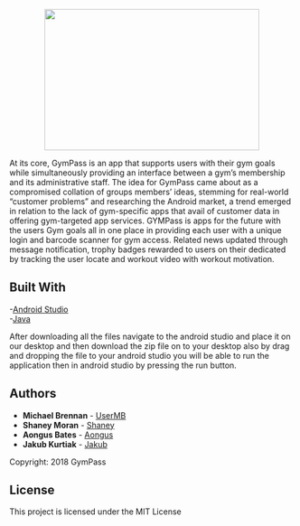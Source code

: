 <p align="center">
<img src="https://user-images.githubusercontent.com/23315228/30456564-08a6173e-999c-11e7-9d3a-30b4ce6d6711.png" width="380" height="250">
</p>

At its core, GymPass is an app that supports users with their gym goals while simultaneously providing an interface between a gym’s membership and its administrative staff. The idea for GymPass came about as a compromised collation of groups members’ ideas, stemming for real-world “customer problems” and researching the Android market, a trend emerged in relation to the lack of gym-specific apps that avail of customer data in offering gym-targeted app services. GYMPass is apps for the future with the users Gym goals all in one place in providing each user with a unique login and barcode scanner for gym access. Related news updated through message notification, trophy badges rewarded to users on their dedicated by tracking the user locate and workout video with workout motivation.
 
## Built With

-[Android Studio](https://developer.android.com/studio/index.html)<br/>
-[Java](https://www.java.com/en/)

After downloading all the files navigate to the android studio and place it on our desktop and then download the zip file on to your desktop also by drag and dropping the file to your android studio you will be able to run the application then in android studio by pressing the run button. 

## Authors

* **Michael Brennan** - [UserMB](https://github.com/UserMB/GymPass)
* **Shaney Moran** - [Shaney](https://github.com/UserMB/GymPass) 
* **Aongus Bates** - [Aongus](https://github.com/UserMB/GymPass) 
* **Jakub Kurtiak** - [Jakub](https://github.com/UserMB/GymPass)<br/> 

Copyright: 2018 GymPass

## License

This project is licensed under the MIT License 
